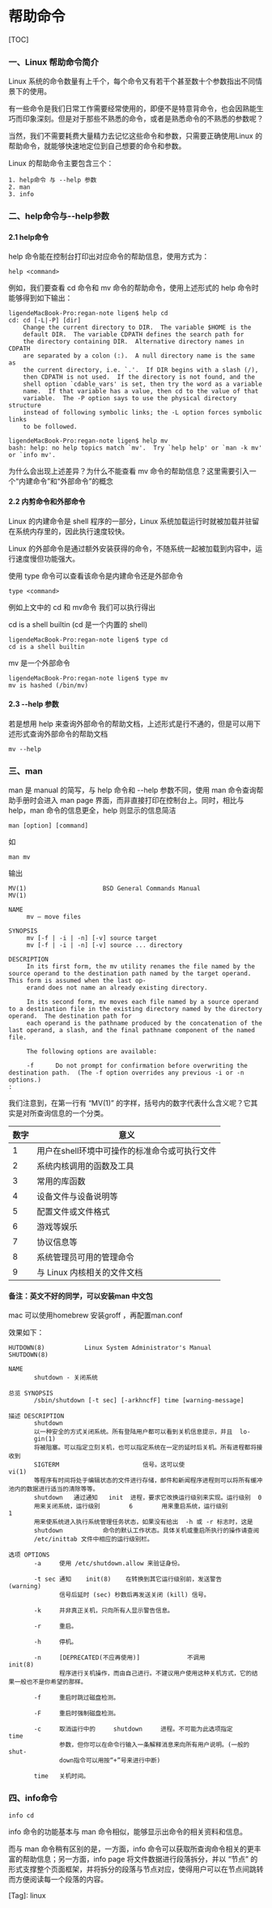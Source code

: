 # 帮助命令

[TOC]

### 一、<span id="Linux 帮助命令简介">Linux 帮助命令简介</span>

Linux 系统的命令数量有上千个，每个命令又有若干个甚至数十个参数指出不同情景下的使用。

有一些命令是我们日常工作需要经常使用的，即便不是特意背命令，也会因熟能生巧而印象深刻。但是对于那些不熟悉的命令，或者是熟悉命令的不熟悉的参数呢？

当然，我们不需要耗费大量精力去记忆这些命令和参数，只需要正确使用Linux 的帮助命令，就能够快速地定位到自己想要的命令和参数。

Linux 的帮助命令主要包含三个：

    1. help命令 与 --help 参数
    2. man
    3. info



### 二、<span id="help命令与--help参数">help命令与--help参数</span>
#### 2.1 help命令

help 命令能在控制台打印出对应命令的帮助信息，使用方式为：
```shell script
help <command>
```
例如，我们要查看 cd 命令和 mv 命令的帮助命令，使用上述形式的 help 命令时能够得到如下输出：
```shell script
ligendeMacBook-Pro:regan-note ligen$ help cd
cd: cd [-L|-P] [dir]
    Change the current directory to DIR.  The variable $HOME is the
    default DIR.  The variable CDPATH defines the search path for
    the directory containing DIR.  Alternative directory names in CDPATH
    are separated by a colon (:).  A null directory name is the same as
    the current directory, i.e. `.'.  If DIR begins with a slash (/),
    then CDPATH is not used.  If the directory is not found, and the
    shell option `cdable_vars' is set, then try the word as a variable
    name.  If that variable has a value, then cd to the value of that
    variable.  The -P option says to use the physical directory structure
    instead of following symbolic links; the -L option forces symbolic links
    to be followed.
```

```shell script
ligendeMacBook-Pro:regan-note ligen$ help mv
bash: help: no help topics match `mv'.  Try `help help' or `man -k mv' or `info mv'.
```
为什么会出现上述差异？为什么不能查看 mv 命令的帮助信息？这里需要引入一个“内建命令”和“外部命令”的概念

#### 2.2 内剪命令和外部命令
Linux 的内建命令是 shell 程序的一部分，Linux 系统加载运行时就被加载并驻留在系统内存里的，因此执行速度较快。

Linux 的外部命令是通过额外安装获得的命令，不随系统一起被加载到内容中，运行速度慢但功能强大。

使用 type 命令可以查看该命令是内建命令还是外部命令

```shell script
type <command> 
```

例如上文中的 cd 和 mv命令 我们可以执行得出

cd is a shell builtin (cd 是一个内置的 shell)
```shell script
ligendeMacBook-Pro:regan-note ligen$ type cd
cd is a shell builtin
```

mv 是一个外部命令
```shell script
ligendeMacBook-Pro:regan-note ligen$ type mv
mv is hashed (/bin/mv)
```

#### 2.3 --help 参数
若是想用 help 来查询外部命令的帮助文档，上述形式是行不通的，但是可以用下述形式查询外部命令的帮助文档
```shell script
mv --help
```



### 三、<span id="man">man</span>
man 是 manual 的简写，与 help 命令和 --help 参数不同，使用 man 命令查询帮助手册时会进入 man page 界面，而非直接打印在控制台上。同时，相比与 help，man 命令的信息更全，help 则显示的信息简洁
```shell script
man [option] [command]
```
如
```shell script
man mv
```

输出
```shell script
MV(1)                     BSD General Commands Manual                    MV(1)

NAME
     mv — move files

SYNOPSIS
     mv [-f | -i | -n] [-v] source target
     mv [-f | -i | -n] [-v] source ... directory

DESCRIPTION
     In its first form, the mv utility renames the file named by the source operand to the destination path named by the target operand.  This form is assumed when the last op‐
     erand does not name an already existing directory.

     In its second form, mv moves each file named by a source operand to a destination file in the existing directory named by the directory operand.  The destination path for
     each operand is the pathname produced by the concatenation of the last operand, a slash, and the final pathname component of the named file.

     The following options are available:

     -f      Do not prompt for confirmation before overwriting the destination path.  (The -f option overrides any previous -i or -n options.)
:

```

我们注意到，在第一行有 “MV(1)” 的字样，括号内的数字代表什么含义呢？它其实是对所查询信息的一个分类。


|  数字   | 意义  |
|  ----  | ----  |
| 1  | 用户在shell环境中可操作的标准命令或可执行文件 |
| 2  | 系统内核调用的函数及工具 |
| 3  | 常用的库函数 |
| 4  | 设备文件与设备说明等 |
| 5  | 配置文件或文件格式 |
| 6  | 游戏等娱乐 |
| 7  | 协议信息等 |
| 8  | 系统管理员可用的管理命令 |
| 9  | 与 Linux 内核相关的文件文档 |



#### 备注：英文不好的同学，可以安装man 中文包 

mac 可以使用homebrew 安装groff  ，再配置man.conf

效果如下：

```
HUTDOWN(8)           Linux System Administrator's Manual          SHUTDOWN(8)

NAME
       shutdown - 关闭系统

总览 SYNOPSIS
       /sbin/shutdown [-t sec] [-arkhncfF] time [warning-message]

描述 DESCRIPTION
       shutdown
       以一种安全的方式关闭系统。所有登陆用户都可以看到关机信息提示，并且  lo‐
       gin(1)
       将被阻塞。可以指定立刻关机，也可以指定系统在一定的延时后关机。所有进程都将接收到
       SIGTERM                       信号。这可以使                      vi(1)
       等程序有时间将处于编辑状态的文件进行存储，邮件和新闻程序进程则可以将所有缓冲池内的数据进行适当的清除等等。
       shutdown   通过通知   init  进程，要求它改换运行级别来实现。运行级别  0
       用来关闭系统，运行级别        6        用来重启系统，运行级别         1
       用来使系统进入执行系统管理任务状态，如果没有给出  -h 或 -r 标志时，这是
       shutdown           命令的默认工作状态。具体关机或重启所执行的操作请查阅
       /etc/inittab 文件中相应的运行级别栏。

选项 OPTIONS
       -a     使用 /etc/shutdown.allow 来验证身份。

       -t sec 通知    init(8)    在转换到其它运行级别前，发送警告    (warning)
              信号后延时 (sec) 秒数后再发送关闭 (kill) 信号。

       -k     并非真正关机，只向所有人显示警告信息。

       -r     重启。

       -h     停机。

       -n     [DEPRECATED(不应再使用)]             不调用              init(8)
              程序进行关机操作，而由自己进行。不建议用户使用这种关机方式，它的结果一般也不是你希望的那样。

       -f     重启时跳过磁盘检测。

       -F     重启时强制磁盘检测。

       -c     取消运行中的     shutdown     进程。不可能为此选项指定      time
              参数，但你可以在命令行输入一条解释消息来向所有用户说明。(一般的shut‐
              down指令可以用按“+”号来进行中断)

       time   关机时间。
```



### 四、info命令

```shell script
info cd
```
info 命令的功能基本与 man 命令相似，能够显示出命令的相关资料和信息。

而与 man 命令稍有区别的是，一方面，info 命令可以获取所查询命令相关的更丰富的帮助信息；另一方面，info page 将文件数据进行段落拆分，并以 “节点” 的形式支撑整个页面框架，并将拆分的段落与节点对应，使得用户可以在节点间跳转而方便阅读每一个段落的内容。





[Tag]: <tag>linux</tag>